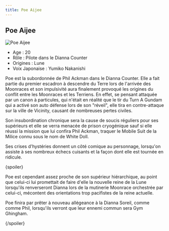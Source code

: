 ```yaml
---
title: Poe Aijee
---
```


Poe Aijee
---------


![Poe Aijee](/images/stories/saga/turnagundam/persos/moonrace/poe.jpg)
* Age : 20
* Rôle : Pilote dans le Dianna Counter
* Origines : Lune
* Voix Japonaise : Yumiko Nakanishi



Poe est la subordonnée de Phil Ackman dans le Dianna Counter. Elle a fait partie du premier escadron à descendre du Terre lors de l'arrivée des Moonraces et son impulsivité aura finalement provoqué les origines du conflit entre les Moonraces et les Terriens. En effet, se pensant attaquée par un canon à particules, qui n'était en réalité que le tir du Turn A Gundam qui a activé son auto défense lors de son "réveil", elle tira en contre-attaque sur la ville de Vicinity, causant de nombreuses pertes civiles.   

  

 Son insubordination chronique sera la cause de soucis réguliers pour ses supérieurs et elle se verra menacée de prison cryogénique sauf si elle réussi la mission que lui confira Phil Ackman, traquer le Mobile Suit de la Milice connu sous le nom de White Doll.   

  

 Ses crises d'hystéries donnent un côté comique au personnage, lorsqu'on assiste à ses nombreux échecs cuisants et la façon dont elle est tournée en ridicule.   

  

 {spoiler}  

 Poe est cependant assez proche de son supérieur hiérarchique, au point que celui-ci lui promettait de faire d'elle la nouvelle reine de la Lune lorsqu'ils renverseront Dianna lors de la mutinerie Moonrace orchestrée par celui-ci, mécontent des orientations trop pacifistes de la reine actuelle.   

  

 Poe finira par prêter à nouveau allégeance à la Dianna Soreil, comme comme Phil, lorsqu'ils verront que leur ennemi commun sera Gym Ghingham.  

 {/spoiler}